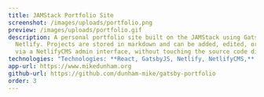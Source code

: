 ```yaml
---
title: JAMStack Portfolio Site
screenshot: /images/uploads/portfolio.png
preview: /images/uploads/portfolio.gif
description: A personal portfolio site built on the JAMStack using Gatsby and
  Netlify. Projects are stored in markdown and can be added, edited, or removed
  via a NetlifyCMS admin interface, without touching the source code directly.
technologies: "Technologies: **React, GatsbyJS, Netlify, NetlifyCMS,** GraphQL, Bulma"
app-url: https://www.mikedunham.org
github-url: https://github.com/dunham-mike/gatsby-portfolio
order: 3
---
```

